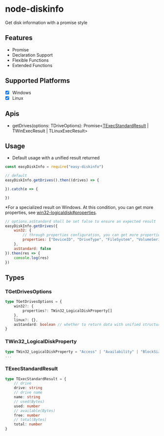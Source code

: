 # node-diskinfo

Get disk information with a promise style

## Features

* Promise
* Declaration Support
* Flexible Functions
* Extended Functions

## Supported Platforms

- [x] Windows
- [x] Linux

## Apis

* getDrives(options: TDriveOptions): Promise<[TExecStandardResult](#TExecStandardResult) | TWinExecResult | TLinuxExecResult>

## Usage

* Default usage with a unified result returned

```js
const easyDiskInfo = require("easy-diskinfo")

// default
easyDiskInfo.getDrives().then((drives) => {

}).catch(e => {

})
```

*For a specialized result on Windows. 
At this condition, you can get more properties, see [win32-logicaldisk#properties](https://learn.microsoft.com/en-us/windows/win32/cimwin32prov/win32-logicaldisk#properties).

```js
// options.asStandard shall be set false to ensure an expected result
easyDiskInfo.getDrives({
    win32: {
        // through properties configuration, you can get more properties beside default one like Caption,.etc
        properties: ["DeviceID", "DriveType", "FileSystem", "VolumeSerialNumber"]
    },
    asStandard: false
}).then(res => {
    console.log(res)
})
``` 

## Types

### TGetDrivesOptions

```ts
type TGetDrivesOptions = {
    win32?: {
        properties?: TWin32_LogicalDiskProperty[]
    },
    linux?: {},
    asStandard: boolean // whether to return data with unified structure
}
```

### TWin32_LogicalDiskProperty

```ts
type TWin32_LogicalDiskProperty = "Access" | "Availability" | "BlockSize" | "Caption" |
...
```

### TExecStandardResult

```ts
type TExecStandardResult = {
    // drive
    drive: string
    // drive name
    name: string
    // used(Bytes)
    used: number
    // available(Bytes)
    free: number
    // total(Bytes)
    total: number
}
```

